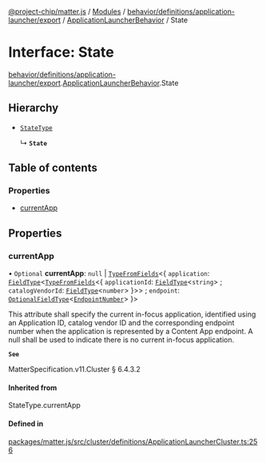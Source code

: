 [@project-chip/matter.js](../README.md) / [Modules](../modules.md) / [behavior/definitions/application-launcher/export](../modules/behavior_definitions_application_launcher_export.md) / [ApplicationLauncherBehavior](../modules/behavior_definitions_application_launcher_export.ApplicationLauncherBehavior.md) / State

# Interface: State

[behavior/definitions/application-launcher/export](../modules/behavior_definitions_application_launcher_export.md).[ApplicationLauncherBehavior](../modules/behavior_definitions_application_launcher_export.ApplicationLauncherBehavior.md).State

## Hierarchy

- [`StateType`](../modules/behavior_definitions_application_launcher_export._internal_.md#statetype)

  ↳ **`State`**

## Table of contents

### Properties

- [currentApp](behavior_definitions_application_launcher_export.ApplicationLauncherBehavior.State.md#currentapp)

## Properties

### currentApp

• `Optional` **currentApp**: ``null`` \| [`TypeFromFields`](../modules/tlv_export.md#typefromfields)\<\{ `application`: [`FieldType`](tlv_export.FieldType.md)\<[`TypeFromFields`](../modules/tlv_export.md#typefromfields)\<\{ `applicationId`: [`FieldType`](tlv_export.FieldType.md)\<`string`\> ; `catalogVendorId`: [`FieldType`](tlv_export.FieldType.md)\<`number`\>  }\>\> ; `endpoint`: [`OptionalFieldType`](tlv_export.OptionalFieldType.md)\<[`EndpointNumber`](../modules/datatype_export.md#endpointnumber)\>  }\>

This attribute shall specify the current in-focus application, identified using an Application ID,
catalog vendor ID and the corresponding endpoint number when the application is represented by a Content
App endpoint. A null shall be used to indicate there is no current in-focus application.

**`See`**

MatterSpecification.v11.Cluster § 6.4.3.2

#### Inherited from

StateType.currentApp

#### Defined in

[packages/matter.js/src/cluster/definitions/ApplicationLauncherCluster.ts:256](https://github.com/project-chip/matter.js/blob/c0d55745d5279e16fdfaa7d2c564daa31e19c627/packages/matter.js/src/cluster/definitions/ApplicationLauncherCluster.ts#L256)
